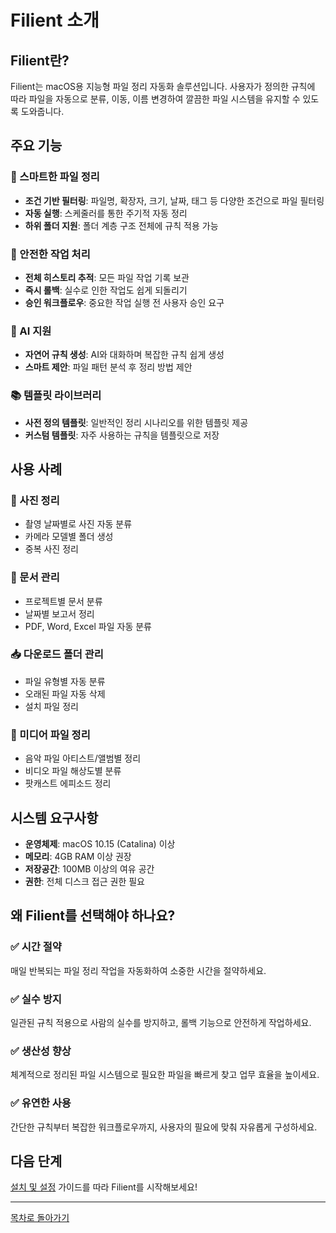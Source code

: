 # Filient 소개

## Filient란?

Filient는 macOS용 지능형 파일 정리 자동화 솔루션입니다. 사용자가 정의한 규칙에 따라 파일을 자동으로 분류, 이동, 이름 변경하여 깔끔한 파일 시스템을 유지할 수 있도록 도와줍니다.

## 주요 기능

### 🎯 스마트한 파일 정리
- **조건 기반 필터링**: 파일명, 확장자, 크기, 날짜, 태그 등 다양한 조건으로 파일 필터링
- **자동 실행**: 스케줄러를 통한 주기적 자동 정리
- **하위 폴더 지원**: 폴더 계층 구조 전체에 규칙 적용 가능

### 🔄 안전한 작업 처리
- **전체 히스토리 추적**: 모든 파일 작업 기록 보관
- **즉시 롤백**: 실수로 인한 작업도 쉽게 되돌리기
- **승인 워크플로우**: 중요한 작업 실행 전 사용자 승인 요구

### 🤖 AI 지원
- **자연어 규칙 생성**: AI와 대화하며 복잡한 규칙 쉽게 생성
- **스마트 제안**: 파일 패턴 분석 후 정리 방법 제안

### 📚 템플릿 라이브러리
- **사전 정의 템플릿**: 일반적인 정리 시나리오를 위한 템플릿 제공
- **커스텀 템플릿**: 자주 사용하는 규칙을 템플릿으로 저장

## 사용 사례

### 📸 사진 정리
- 촬영 날짜별로 사진 자동 분류
- 카메라 모델별 폴더 생성
- 중복 사진 정리

### 📄 문서 관리
- 프로젝트별 문서 분류
- 날짜별 보고서 정리
- PDF, Word, Excel 파일 자동 분류

### 📥 다운로드 폴더 관리
- 파일 유형별 자동 분류
- 오래된 파일 자동 삭제
- 설치 파일 정리

### 🎵 미디어 파일 정리
- 음악 파일 아티스트/앨범별 정리
- 비디오 파일 해상도별 분류
- 팟캐스트 에피소드 정리

## 시스템 요구사항

- **운영체제**: macOS 10.15 (Catalina) 이상
- **메모리**: 4GB RAM 이상 권장
- **저장공간**: 100MB 이상의 여유 공간
- **권한**: 전체 디스크 접근 권한 필요

## 왜 Filient를 선택해야 하나요?

### ✅ 시간 절약
매일 반복되는 파일 정리 작업을 자동화하여 소중한 시간을 절약하세요.

### ✅ 실수 방지
일관된 규칙 적용으로 사람의 실수를 방지하고, 롤백 기능으로 안전하게 작업하세요.

### ✅ 생산성 향상
체계적으로 정리된 파일 시스템으로 필요한 파일을 빠르게 찾고 업무 효율을 높이세요.

### ✅ 유연한 사용
간단한 규칙부터 복잡한 워크플로우까지, 사용자의 필요에 맞춰 자유롭게 구성하세요.

## 다음 단계

[설치 및 설정](./02-installation.md) 가이드를 따라 Filient를 시작해보세요!

---

[목차로 돌아가기](./README.md)